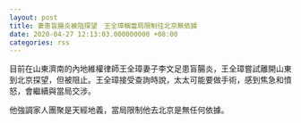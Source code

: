 ```yaml
---
layout: post
title: 妻患盲腸炎被阻探望　王全璋稱當局限制往北京無依據
date: 2020-04-27 12:13:03.000000000 +08:00
categories: rss
---
```


目前在山東濟南的內地維權律師王全璋妻子李文足患盲腸炎，王全璋嘗試離開山東到北京探望，但被阻止。王全璋接受查詢時說，太太可能要做手術，感到焦急和憤怒，會繼續與當局交涉。

他強調家人團聚是天經地義，當局限制他去北京是無任何依據。
